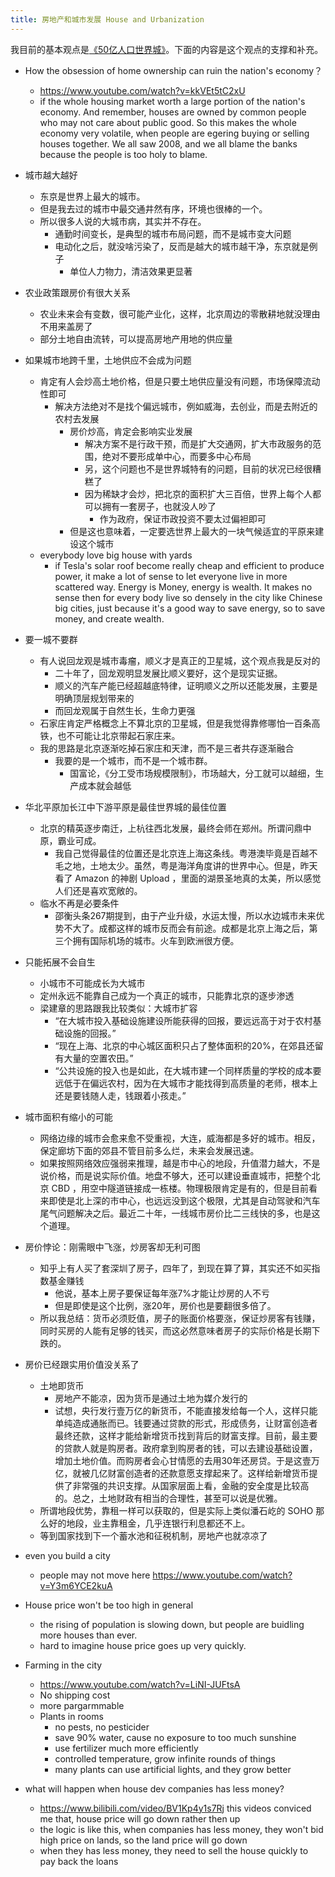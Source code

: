 ```yaml
---
title: 房地产和城市发展 House and Urbanization
---
```


我目前的基本观点是[《50亿人口世界城》](https://happypeter.github.io/one-city.html)。下面的内容是这个观点的支撑和补充。

- How the  obsession of home ownership can ruin the nation's economy？
  - https://www.youtube.com/watch?v=kkVEt5tC2xU
  - if the whole housing market worth a large portion of the nation's economy. And remember, houses are owned by common people who may not care about public good. So this makes the whole economy very volatile, when people are egering buying or selling houses together. We all saw 2008, and we all blame the banks because the people is too holy to blame.

- 城市越大越好
  - 东京是世界上最大的城市。
  - 但是我去过的城市中最交通井然有序，环境也很棒的一个。
  - 所以很多人说的大城市病，其实并不存在。
    - 通勤时间变长，是典型的城市布局问题，而不是城市变大问题
    - 电动化之后，就没啥污染了，反而是越大的城市越干净，东京就是例子
      - 单位人力物力，清洁效果更显著
- 农业政策跟房价有很大关系
  - 农业未来会有变数，很可能产业化，这样，北京周边的零散耕地就没理由不用来盖房了
  - 部分土地自由流转，可以提高房地产用地的供应量

- 如果城市地跨千里，土地供应不会成为问题
  - 肯定有人会炒高土地价格，但是只要土地供应量没有问题，市场保障流动性即可
    - 解决方法绝对不是找个偏远城市，例如威海，去创业，而是去附近的农村去发展
      - 房价炒高，肯定会影响实业发展
        - 解决方案不是行政干预，而是扩大交通网，扩大市政服务的范围，绝对不要形成单中心，而要多中心布局
        - 另，这个问题也不是世界城特有的问题，目前的状况已经很糟糕了
        - 因为稀缺才会炒，把北京的面积扩大三百倍，世界上每个人都可以拥有一套房子，也就没人吵了
          - 作为政府，保证市政投资不要太过偏袒即可
      - 但是这也意味着，一定要选世界上最大的一块气候适宜的平原来建设这个城市
  - everybody love big house with yards
    - if Tesla's solar roof become really cheap and efficient to produce power, it make a lot of sense to let everyone live in more scattered way. Energy is Money, energy is wealth. It makes no sense then for every body live so densely in the city like Chinese big cities, just because it's a good way to save energy, so to save money, and create wealth.

- 要一城不要群
  - 有人说回龙观是城市毒瘤，顺义才是真正的卫星城，这个观点我是反对的
    - 二十年了，回龙观明显发展比顺义要好，这个是现实证据。
    - 顺义的汽车产能已经超越底特律，证明顺义之所以还能发展，主要是明确顶层规划带来的
    - 而回龙观属于自然生长，生命力更强
  - 石家庄肯定严格概念上不算北京的卫星城，但是我觉得靠修哪怕一百条高铁，也不可能让北京带起石家庄来。
  - 我的思路是北京逐渐吃掉石家庄和天津，而不是三者共存逐渐融合
    - 我要的是一个城市，而不是一个城市群。
      - 国富论，《分工受市场规模限制》，市场越大，分工就可以越细，生产成本就会越低
- 华北平原加长江中下游平原是最佳世界城的最佳位置
  - 北京的精英逐步南迁，上杭往西北发展，最终会师在郑州。所谓问鼎中原，霸业可成。
    - 我自己觉得最佳的位置还是北京连上海这条线。粤港澳毕竟是百越不毛之地，土地太少。虽然，粤是海洋角度讲的世界中心。但是，昨天看了 Amazon 的神剧 Upload ，里面的湖景圣地真的太美，所以感觉人们还是喜欢宽敞的。
  - 临水不再是必要条件
    - 邵衡头条267期提到，由于产业升级，水运太慢，所以水边城市未来优势不大了。成都这样的城市反而会有前途。成都是北京上海之后，第三个拥有国际机场的城市。火车到欧洲很方便。

- 只能拓展不会自生
  - 小城市不可能成长为大城市
  - 定州永远不能靠自己成为一个真正的城市，只能靠北京的逐步渗透
  - 梁建章的思路跟我比较类似：大城市扩容
    - “在大城市投入基础设施建设所能获得的回报，要远远高于对于农村基础设施的回报。”
    - “现在上海、北京的中心城区面积只占了整体面积的20%，在郊县还留有大量的空置农田。”
    - “公共设施的投入也是如此，在大城市建一个同样质量的学校的成本要远低于在偏远农村，因为在大城市才能找得到高质量的老师，根本上还是要钱随人走，钱跟着小孩走。”


- 城市面积有缩小的可能
  - 网络边缘的城市会愈来愈不受重视，大连，威海都是多好的城市。相反，保定廊坊下面的郊县不管目前多么烂，未来会发展迅速。
  - 如果按照网络效应强弱来推理，越是市中心的地段，升值潜力越大，不是说价格，而是说实际价值。地盘不够大，还可以建设垂直城市，把整个北京 CBD ，用空中隧道链接成一栋楼。物理极限肯定是有的，但是目前看来即使是北上深的市中心，也远远没到这个极限，尤其是自动驾驶和汽车尾气问题解决之后。最近二十年，一线城市房价比二三线快的多，也是这个道理。

- 房价悖论：刚需眼中飞涨，炒房客却无利可图
  - 知乎上有人买了套深圳了房子，四年了，到现在算了算，其实还不如买指数基金赚钱
    - 他说，基本上房子要保证每年涨7%才能让炒房的人不亏
    - 但是即使是这个比例，涨20年，房价也是要翻很多倍了。
  - 所以我总结：货币必须贬值，房子的账面价格要涨，保证炒房客有钱赚，同时买房的人能有足够的钱买，而这必然意味者房子的实际价格是长期下跌的。
- 房价已经跟实用价值没关系了
  - 土地即货币
    - 房地产不能凉，因为货币是通过土地为媒介发行的
    - 试想，央行发行壹万亿的新货币，不能直接发给每一个人，这样只能单纯造成通胀而已。钱要通过贷款的形式，形成债务，让财富创造者最终还款，这样才能给新增货币找到背后的财富支撑。目前，最主要的贷款人就是购房者。政府拿到购房者的钱，可以去建设基础设置，增加土地价值。而购房者会心甘情愿的去用30年还房贷。于是这壹万亿，就被几亿财富创造者的还款意愿支撑起来了。这样给新增货币提供了非常强的共识支撑。从国家层面上看，金融的安全度是比较高的。总之，土地财政有相当的合理性，甚至可以说是优雅。
  - 所谓地段优势，靠租一样可以获取的，但是实际上类似潘石屹的 SOHO 那么好的地段，业主靠租金，几乎连银行利息都还不上。
  - 等到国家找到下一个蓄水池和征税机制，房地产也就凉凉了

- even you build a city
  - people may not move here https://www.youtube.com/watch?v=Y3m6YCE2kuA

- House price won't be too high in general
  - the rising of population is slowing down, but people are buidling more houses than ever.
  - hard to imagine house price goes up very quickly.
- Farming in the city
  - https://www.youtube.com/watch?v=LiNI-JUFtsA
  - No shipping cost
  - more pargarmmable
  - Plants in rooms
    - no pests, no pesticider
    - save 90% water, cause no exposure to too much sunshine
    - use fertilizer much more efficiently
    - controlled temperature, grow infinite rounds of things
    - many plants can use artificial lights, and they grow better
- what will happen when house dev companies has less money?
  - https://www.bilibili.com/video/BV1Kp4y1s7Rj this videos conviced me that, house price will go down rather then up
  - the logic is like this, when companies has less money, they won't bid high price on lands, so the land price will go down
  - when they has less money, they need to sell the house quickly to pay back the loans
